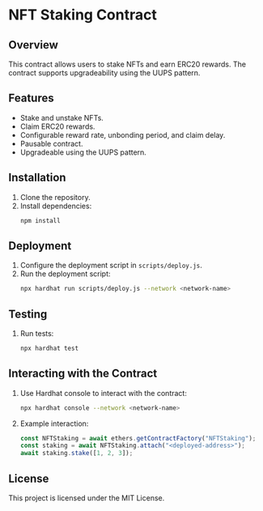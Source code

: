 # NFT Staking Contract

## Overview
This contract allows users to stake NFTs and earn ERC20 rewards. The contract supports upgradeability using the UUPS pattern.

## Features
- Stake and unstake NFTs.
- Claim ERC20 rewards.
- Configurable reward rate, unbonding period, and claim delay.
- Pausable contract.
- Upgradeable using the UUPS pattern.

## Installation
1. Clone the repository.
2. Install dependencies:
    ```bash
    npm install
    ```

## Deployment
1. Configure the deployment script in `scripts/deploy.js`.
2. Run the deployment script:
    ```bash
    npx hardhat run scripts/deploy.js --network <network-name>
    ```

## Testing
1. Run tests:
    ```bash
    npx hardhat test
    ```

## Interacting with the Contract
1. Use Hardhat console to interact with the contract:
    ```bash
    npx hardhat console --network <network-name>
    ```

2. Example interaction:
    ```javascript
    const NFTStaking = await ethers.getContractFactory("NFTStaking");
    const staking = await NFTStaking.attach("<deployed-address>");
    await staking.stake([1, 2, 3]);
    ```

## License
This project is licensed under the MIT License.
